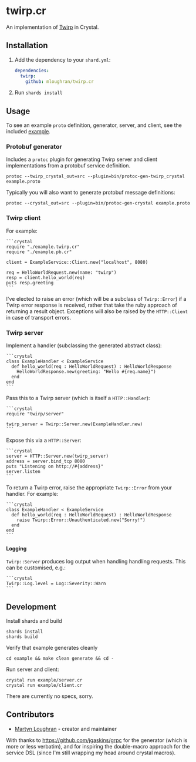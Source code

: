 # twirp.cr

An implementation of [Twirp](https://github.com/twitchtv/twirp) in Crystal.

## Installation

1. Add the dependency to your `shard.yml`:

   ```yaml
   dependencies:
     twirp:
       github: mloughran/twirp.cr
   ```

2. Run `shards install`

## Usage

To see an example `proto` definition, generator, server, and client, see the included [example](https://github.com/mloughran/twirp.cr/example).

### Protobuf generator

Includes a `protoc` plugin for generating Twirp server and client implementations from a protobuf service definition.

	protoc --twirp_crystal_out=src --plugin=bin/protoc-gen-twirp_crystal example.proto

Typically you will also want to generate protobuf message definitions:

	protoc --crystal_out=src --plugin=bin/protoc-gen-crystal example.proto

### Twirp client

For example:

	```crystal
	require "./example.twirp.cr"
	require "./example.pb.cr"

	client = ExampleService::Client.new("localhost", 8080)

	req = HelloWorldRequest.new(name: "twirp")
	resp = client.hello_world(req)
	puts resp.greeting
	```

I've elected to raise an error (which will be a subclass of `Twirp::Error`) if a Twirp error response is received, rather that take the ruby approach of returning a result object. Exceptions will also be raised by the `HTTP::Client` in case of transport errors.

### Twirp server

Implement a handler (subclassing the generated abstract class):

	```crystal
	class ExampleHandler < ExampleService
	  def hello_world(req : HelloWorldRequest) : HelloWorldResponse
	    HelloWorldResponse.new(greeting: "Hello #{req.name}")
	  end
	end
	```

Pass this to a Twirp server (which is itself a `HTTP::Handler`):

	```crystal
	require "twirp/server"
	
	twirp_server = Twirp::Server.new(ExampleHandler.new)
	```

Expose this via a `HTTP::Server`:

	```crystal
	server = HTTP::Server.new(twirp_server)
	address = server.bind_tcp 8080
	puts "Listening on http://#{address}"
	server.listen
	```

To return a Twirp error, raise the appropriate `Twirp::Error` from your handler. For example:

	```crystal
	class ExampleHandler < ExampleService
	  def hello_world(req : HelloWorldRequest) : HelloWorldResponse
	    raise Twirp::Error::Unauthenticated.new("Sorry!")
	  end
	end
	```

#### Logging

`Twirp::Server` produces log output when handling handling requests. This can be customised, e.g.:

	```crystal
	Twirp::Log.level = Log::Severity::Warn
	```

## Development

Install shards and build

	shards install
	shards build

Verify that example generates cleanly

	cd example && make clean generate && cd -

Run server and client:

	crystal run example/server.cr
	crystal run example/client.cr

There are currently no specs, sorry.

## Contributors

- [Martyn Loughran](https://github.com/mloughran) - creator and maintainer

With thanks to https://github.com/jgaskins/grpc for the generator (which is more or less verbatim), and for inspiring the double-macro approach for the service DSL (since I'm still wrapping my head around crystal macros).
